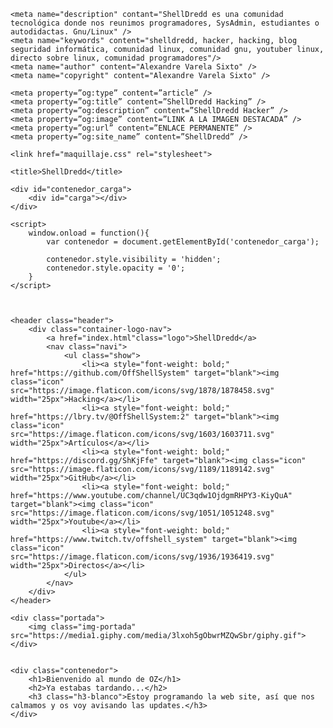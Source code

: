 <!DOCTYPE html>
<html lang="es">

<head>
    <meta charset="UTF-8">
    <meta name="viewport" content="width=device-width, initial-scale=1">
    <link rel="profile" href="https://gmpg.org/xfn/11">
    <meta name="robots" content="index,follow" />
    <meta http-equiv="cache-control" content="no-cache"/>
    
    <meta name="description" contant="ShellDredd es una comunidad tecnológica donde nos reunimos programadores, SysAdmin, estudiantes o autodidactas. Gnu/Linux" />
    <meta name="keywords" content="shelldredd, hacker, hacking, blog seguridad informática, comunidad linux, comunidad gnu, youtuber linux, directo sobre linux, comunidad programadores"/>
    <meta name="author" content="Alexandre Varela Sixto" />
    <meta name="copyright" content="Alexandre Varela Sixto" />

    <meta property=”og:type” content=”article” />
    <meta property=”og:title” content=”ShellDredd Hacking” />
    <meta property=”og:description” content=”ShellDredd Hacker” />
    <meta property=”og:image” content=”LINK A LA IMAGEN DESTACADA” />
    <meta property=”og:url” content=”ENLACE PERMANENTE” />
    <meta property=”og:site_name” content=”ShellDredd” />

    <link href="maquillaje.css" rel="stylesheet">

    <title>ShellDredd</title>

</head>


<body>

    <div id="contenedor_carga">
        <div id="carga"></div>
    </div>

    <script>
        window.onload = function(){
            var contenedor = document.getElementById('contenedor_carga');
            
            contenedor.style.visibility = 'hidden';
            contenedor.style.opacity = '0';
        }
    </script>



    <header class="header">
        <div class="container-logo-nav">
            <a href="index.html"class="logo">ShellDredd</a>
            <nav class="navi">
                <ul class="show">
                    <li><a style="font-weight: bold;" href="https://github.com/OffShellSystem" target="blank"><img class="icon" src="https://image.flaticon.com/icons/svg/1878/1878458.svg" width="25px">Hacking</a></li>
                    <li><a style="font-weight: bold;" href="https://lbry.tv/@OffShellSystem:2" target="blank"><img class="icon" src="https://image.flaticon.com/icons/svg/1603/1603711.svg" width="25px">Artículos</a></li>
                    <li><a style="font-weight: bold;" href="https://discord.gg/ShKjFfe" target="blank"><img class="icon" src="https://image.flaticon.com/icons/svg/1189/1189142.svg" width="25px">GitHub</a></li>
                    <li><a style="font-weight: bold;" href="https://www.youtube.com/channel/UC3qdw1OjdgmRHPY3-KiyQuA" target="blank"><img class="icon" src="https://image.flaticon.com/icons/svg/1051/1051248.svg" width="25px">Youtube</a></li>
                    <li><a style="font-weight: bold;" href="https://www.twitch.tv/offshell_system" target="blank"><img class="icon" src="https://image.flaticon.com/icons/svg/1936/1936419.svg" width="25px">Directos</a></li>
                </ul>
            </nav>
        </div>
    </header>

    <div class="portada">
        <img class="img-portada" src="https://media1.giphy.com/media/3lxoh5gObwrMZQwSbr/giphy.gif">
    </div>


    <div class="contenedor">
        <h1>Bienvenido al mundo de OZ</h1>
        <h2>Ya estabas tardando...</h2>
        <h3 class="h3-blanco">Estoy programando la web site, así que nos calmamos y os voy avisando las updates.</h3>
    </div>

</body>

